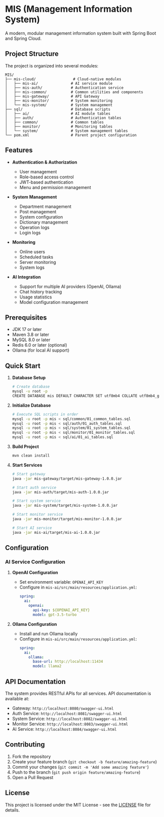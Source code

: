 # MIS (Management Information System)

A modern, modular management information system built with Spring Boot and Spring Cloud.

## Project Structure

The project is organized into several modules:

```
MIS/
├── mis-cloud/                 # Cloud-native modules
│   ├── mis-ai/               # AI service module
│   ├── mis-auth/             # Authentication service
│   ├── mis-common/           # Common utilities and components
│   ├── mis-gateway/          # API Gateway
│   ├── mis-monitor/          # System monitoring
│   └── mis-system/           # System management
├── sql/                      # Database scripts
│   ├── ai/                   # AI module tables
│   ├── auth/                 # Authentication tables
│   ├── common/               # Common tables
│   ├── monitor/              # Monitoring tables
│   └── system/               # System management tables
└── pom.xml                   # Parent project configuration
```

## Features

- **Authentication & Authorization**
  - User management
  - Role-based access control
  - JWT-based authentication
  - Menu and permission management

- **System Management**
  - Department management
  - Post management
  - System configuration
  - Dictionary management
  - Operation logs
  - Login logs

- **Monitoring**
  - Online users
  - Scheduled tasks
  - Server monitoring
  - System logs

- **AI Integration**
  - Support for multiple AI providers (OpenAI, Ollama)
  - Chat history tracking
  - Usage statistics
  - Model configuration management

## Prerequisites

- JDK 17 or later
- Maven 3.8 or later
- MySQL 8.0 or later
- Redis 6.0 or later (optional)
- Ollama (for local AI support)

## Quick Start

1. **Database Setup**
   ```bash
   # Create database
   mysql -u root -p
   CREATE DATABASE mis DEFAULT CHARACTER SET utf8mb4 COLLATE utf8mb4_general_ci;
   ```

2. **Initialize Database**
   ```bash
   # Execute SQL scripts in order
   mysql -u root -p mis < sql/common/01_common_tables.sql
   mysql -u root -p mis < sql/auth/01_auth_tables.sql
   mysql -u root -p mis < sql/system/01_system_tables.sql
   mysql -u root -p mis < sql/monitor/01_monitor_tables.sql
   mysql -u root -p mis < sql/ai/01_ai_tables.sql
   ```

3. **Build Project**
   ```bash
   mvn clean install
   ```

4. **Start Services**
   ```bash
   # Start gateway
   java -jar mis-gateway/target/mis-gateway-1.0.0.jar

   # Start auth service
   java -jar mis-auth/target/mis-auth-1.0.0.jar

   # Start system service
   java -jar mis-system/target/mis-system-1.0.0.jar

   # Start monitor service
   java -jar mis-monitor/target/mis-monitor-1.0.0.jar

   # Start AI service
   java -jar mis-ai/target/mis-ai-1.0.0.jar
   ```

## Configuration

### AI Service Configuration

1. **OpenAI Configuration**
   - Set environment variable: `OPENAI_API_KEY`
   - Configure in `mis-ai/src/main/resources/application.yml`:
     ```yaml
     spring:
       ai:
         openai:
           api-key: ${OPENAI_API_KEY}
           model: gpt-3.5-turbo
     ```

2. **Ollama Configuration**
   - Install and run Ollama locally
   - Configure in `mis-ai/src/main/resources/application.yml`:
     ```yaml
     spring:
       ai:
         ollama:
           base-url: http://localhost:11434
           model: llama2
     ```

## API Documentation

The system provides RESTful APIs for all services. API documentation is available at:

- Gateway: `http://localhost:8080/swagger-ui.html`
- Auth Service: `http://localhost:8081/swagger-ui.html`
- System Service: `http://localhost:8082/swagger-ui.html`
- Monitor Service: `http://localhost:8083/swagger-ui.html`
- AI Service: `http://localhost:8084/swagger-ui.html`

## Contributing

1. Fork the repository
2. Create your feature branch (`git checkout -b feature/amazing-feature`)
3. Commit your changes (`git commit -m 'Add some amazing feature'`)
4. Push to the branch (`git push origin feature/amazing-feature`)
5. Open a Pull Request

## License

This project is licensed under the MIT License - see the [LICENSE](LICENSE) file for details. 